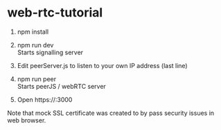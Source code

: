 # web-rtc-tutorial

1. npm install

2. npm run dev <br/>
Starts signalling server

3. Edit peerServer.js to listen to your own IP address (last line)

4. npm run peer <br/>
Starts peerJS / webRTC server

5. Open https://<IP-address>:3000

Note that mock SSL certificate was created to by pass security issues in web browser.
